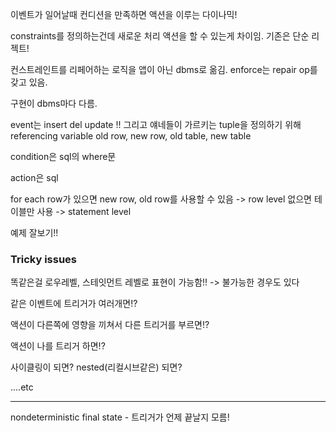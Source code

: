 이벤트가 일어날때 컨디션을 만족하면 액션을 이루는 다이나믹!

constraints를 정의하는건데 새로운 처리 액션을 할 수 있는게 차이임. 기존은 단순 리젝트!

컨스트레인트를 리페어하는 로직을 앱이 아닌 dbms로 옮김.
enforce는 repair op를 갖고 있음.

구현이 dbms마다 다름.

event는 insert del update !!
그리고 얘네들이 가르키는 tuple을 정의하기 위해 referencing variable
old row, new row, old table, new table

condition은 sql의 where문

action은 sql

for each row가 있으면 new row, old row를 사용할 수 있음 -> row level
없으면 테이블만 사용 -> statement level

예제 잘보기!!

### Tricky issues

똑같은걸 로우레벨, 스테잇먼트 레벨로 표현이 가능함!! -> 불가능한 경우도 있다

같은 이벤트에 트리거가 여러개면!?

액션이 다른쪽에 영향을 끼쳐서 다른 트리거를 부르면!?

액션이 나를 트리거 하면!?

사이클링이 되면? nested(리컬시브같은) 되면?

....etc

---

nondeterministic final state - 트리거가 언제 끝날지 모름!
